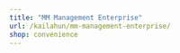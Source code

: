 ```yaml
---
title: "MM Management Enterprise"
url: /kailahun/mm-management-enterprise/
shop: convenience
---
```

